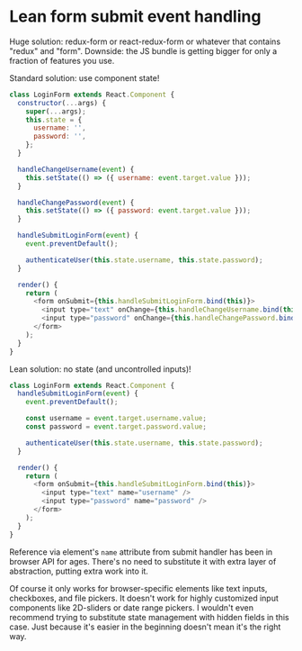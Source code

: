 # Lean form submit event handling

Huge solution: redux-form or react-redux-form or whatever that
contains "redux" and "form". Downside: the JS bundle is getting
bigger for only a fraction of features you use.

Standard solution: use component state!

```javascript
class LoginForm extends React.Component {
  constructor(...args) {
    super(...args);
    this.state = {
      username: '',
      password: '',
    };
  }

  handleChangeUsername(event) {
    this.setState(() => ({ username: event.target.value }));
  }

  handleChangePassword(event) {
    this.setState(() => ({ password: event.target.value }));
  }

  handleSubmitLoginForm(event) {
    event.preventDefault();

    authenticateUser(this.state.username, this.state.password);
  }

  render() {
    return (
      <form onSubmit={this.handleSubmitLoginForm.bind(this)}>
        <input type="text" onChange={this.handleChangeUsername.bind(this)} />
        <input type="password" onChange={this.handleChangePassword.bind(this)} />
      </form>
    );
  }
}
```

Lean solution: no state (and uncontrolled inputs)!

```javascript
class LoginForm extends React.Component {
  handleSubmitLoginForm(event) {
    event.preventDefault();

    const username = event.target.username.value;
    const password = event.target.password.value;

    authenticateUser(this.state.username, this.state.password);
  }

  render() {
    return (
      <form onSubmit={this.handleSubmitLoginForm.bind(this)}>
        <input type="text" name="username" />
        <input type="password" name="password" />
      </form>
    );
  }
}
```

Reference via element's `name` attribute from submit handler has
been in browser API for ages. There's no need to substitute it
with extra layer of abstraction, putting extra work into it.

Of course it only works for browser-specific elements like text
inputs, checkboxes, and file pickers. It doesn't work for highly
customized input components like 2D-sliders or date range
pickers. I wouldn't even recommend trying to substitute state
management with hidden fields in this case. Just because it's
easier in the beginning doesn't mean it's the right way.
